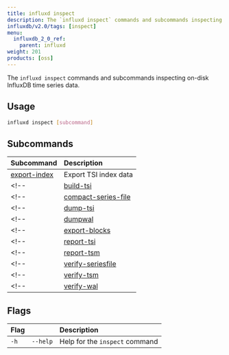 ```yaml
---
title: influxd inspect
description: The `influxd inspect` commands and subcommands inspecting on-disk InfluxDB time series data.
influxdb/v2.0/tags: [inspect]
menu:
  influxdb_2_0_ref:
    parent: influxd
weight: 201
products: [oss]
---
```


The `influxd inspect` commands and subcommands inspecting on-disk InfluxDB time series data.

## Usage
```sh
influxd inspect [subcommand]
```

## Subcommands
| Subcommand                                                                 | Description           |
|:----------                                                                 |:-----------           |
| [export-index](/influxdb/v2.0/reference/cli/influxd/inspect/export-index/) | Export TSI index data |
<!-- | [build-tsi](/influxdb/v2.0/reference/cli/influxd/inspect/build-tsi/)                    | Rebuild the TSI index and series file | -->
<!-- | [compact-series-file](/influxdb/v2.0/reference/cli/influxd/inspect/compact-series-file) | Compact the series file               | -->
<!-- | [dump-tsi](/influxdb/v2.0/reference/cli/influxd/inspect/dump-tsi/)                      | Output low level TSI information      | -->
<!-- | [dumpwal](/influxdb/v2.0/reference/cli/influxd/inspect/dumpwal/)                        | Output TSM data from WAL files        | -->
<!-- | [export-blocks](/influxdb/v2.0/reference/cli/influxd/inspect/export-blocks/)            | Export block data                     | -->
<!-- | [report-tsi](/influxdb/v2.0/reference/cli/influxd/inspect/report-tsi/)                  | Report the cardinality of TSI files   | -->
<!-- | [report-tsm](/influxdb/v2.0/reference/cli/influxd/inspect/report-tsm/)                  | Run TSM report                        | -->
<!-- | [verify-seriesfile](/influxdb/v2.0/reference/cli/influxd/inspect/verify-seriesfile/)    | Verify the integrity of series files  | -->
<!-- | [verify-tsm](/influxdb/v2.0/reference/cli/influxd/inspect/verify-tsm/)                  | Check the consistency of TSM files    | -->
<!-- | [verify-wal](/influxdb/v2.0/reference/cli/influxd/inspect/verify-wal/)                  | Check for corrupt WAL files           | -->

## Flags
| Flag |          | Description                    |
|:---- |:---      |:-----------                    |
| `-h` | `--help` | Help for the `inspect` command |
